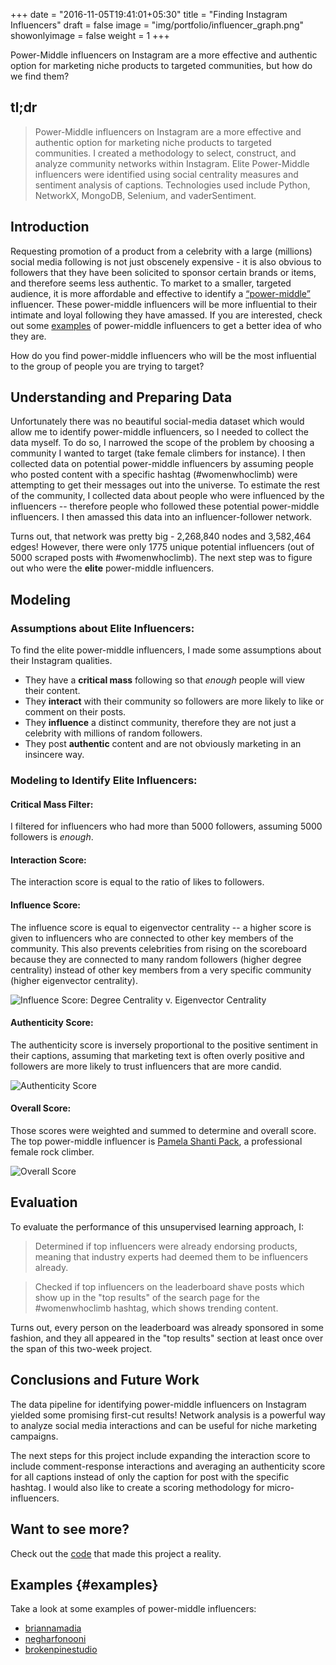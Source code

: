 +++
date = "2016-11-05T19:41:01+05:30"
title = "Finding Instagram Influencers"
draft = false
image = "img/portfolio/influencer_graph.png"
showonlyimage = false
weight = 1
+++

Power-Middle influencers on Instagram are a more effective and authentic option for marketing niche products to targeted communities, but how do we find them?
<!--more-->

## tl;dr
> Power-Middle influencers on Instagram are a more effective and authentic option for marketing niche products to targeted communities. I created a methodology to select, construct, and analyze community networks within Instagram. Elite Power-Middle influencers were identified using social centrality measures and sentiment analysis of captions. Technologies used include Python, NetworkX, MongoDB, Selenium, and vaderSentiment.

## Introduction
Requesting promotion of a product from a celebrity with a large (millions) social media following is not just obscenely expensive - it is also obvious to followers that they have been solicited to sponsor certain brands or items, and therefore seems less authentic. To market to a smaller, targeted audience, it is more affordable and effective to identify a [“power-middle”](https://www.business2community.com/digital-marketing/power-middle-influencers-crushing-kim-kardashian-01515777#8OM20kRTpySksKoU.97) influencer. These power-middle influencers will be more influential to their intimate and loyal following they have amassed. If you are interested, check out some [examples](#examples) of power-middle influencers to get a better idea of who they are.

How do you find power-middle influencers who will be the most influential to the group of people you are trying to target? 



## Understanding and Preparing Data

Unfortunately there was no beautiful social-media dataset which would allow me to identify power-middle influencers, so I needed to collect the data myself. To do so, I narrowed the scope of the problem by choosing a community I wanted to target (take female climbers for instance). I then collected data on potential power-middle influencers by assuming people who posted content with a specific hashtag (#womenwhoclimb) were attempting to get their messages out into the universe. To estimate the rest of the community, I collected data about people who were influenced by the influencers -- therefore people who followed these potential power-middle influencers. I then amassed this data into an influencer-follower network. 

Turns out, that network was pretty big - 2,268,840 nodes and 3,582,464 edges! However, there were only 1775 unique potential influencers (out of 5000 scraped posts with #womenwhoclimb). The next step was to figure out who were the **elite** power-middle influencers.


## Modeling

### Assumptions about Elite Influencers:
To find the elite power-middle influencers, I made some assumptions about their Instagram qualities.

- They have a **critical mass** following so that *enough* people will view their content.
- They **interact** with their community so followers are more likely to like or comment on their posts.
- They **influence** a distinct community, therefore they are not just a celebrity with millions of random followers.
- They post **authentic** content and are not obviously marketing in an insincere way.

### Modeling to Identify Elite Influencers:
#### Critical Mass Filter: 
I filtered for influencers who had more than 5000 followers, assuming 5000 followers is *enough*.

#### Interaction Score:
The interaction score is equal to the ratio of likes to followers.

#### Influence Score:
The influence score is equal to eigenvector centrality -- a higher score is given to influencers who are connected to other key members of the community. This also prevents celebrities from rising on the scoreboard because they are connected to many random followers (higher degree centrality) instead of other key members from a very specific community (higher eigenvector centrality).

![Influence Score: Degree Centrality v. Eigenvector Centrality][2]

#### Authenticity Score: 
The authenticity score is inversely proportional to the positive sentiment in their captions, assuming that marketing text is often overly positive and followers are more likely to trust influencers that are more candid.

![Authenticity Score][3]

#### Overall Score:
Those scores were weighted and summed to determine and overall score. The top power-middle influencer is [Pamela Shanti Pack](https://www.instagram.com/shantipack/), a professional female rock climber. 

![Overall Score][1]

## Evaluation
To evaluate the performance of this unsupervised learning approach, I:

> Determined if top influencers were already endorsing products, meaning that industry experts had deemed them to be influencers already.

> Checked if top influencers on the leaderboard shave posts which show up in the "top results" of the search page for the #womenwhoclimb hashtag, which shows trending content.

Turns out, every person on the leaderboard was already sponsored in some fashion, and they all appeared in the "top results" section at least once over the span of this two-week project. 

## Conclusions and Future Work
The data pipeline for identifying power-middle influencers on Instagram yielded some promising first-cut results! Network analysis is a powerful way to analyze social media interactions and can be useful for niche marketing campaigns. 

The next steps for this project include expanding the interaction score to include comment-response interactions and averaging an authenticity score for all captions instead of only the caption for post with the specific hashtag. I would also like to create a scoring methodology for micro-influencers.

## Want to see more?
Check out the [code](https://github.com/sdmirch/instagram-influencer-graph) that made this project a reality.

## Examples {#examples}
Take a look at some examples of power-middle influencers:

* [briannamadia](https://www.instagram.com/briannamadia/)
* [negharfonooni](https://www.instagram.com/negharfonooni/)
* [brokenpinestudio](https://www.instagram.com/brokenpinestudio/)


[1]: /img/portfolio/OverallScore.png
[2]: /img/portfolio/InfluenceScore.png
[3]: /img/portfolio/AuthenticityScore.png